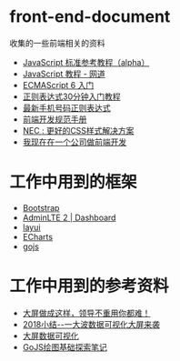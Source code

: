# front-end-document
收集的一些前端相关的资料

- [JavaScript 标准参考教程（alpha）](http://javascript.ruanyifeng.com/)
- [JavaScript 教程 - 网道](https://wangdoc.com/javascript/index.html)
- [ECMAScript 6 入门](http://es6.ruanyifeng.com/) 
- [正则表达式30分钟入门教程](https://deerchao.net/tutorials/regex/regex.htm)
- [最新手机号码正则表达式](http://www.jianshu.com/p/e8477fdccbe9)
- [前端开发规范手册](http://zhibimo.com/read/Ashu/front-end-style-guide/index.html)
- [NEC : 更好的CSS样式解决方案](http://nec.netease.com/)
- [我现在在一个公司做前端开发]()

# 工作中用到的框架
- [Bootstrap](http://www.bootcss.com/)
- [AdminLTE 2 | Dashboard](https://adminlte.io/themes/AdminLTE/index2.html)
- [layui](http://www.layui.com/)
- [ECharts](http://echarts.baidu.com/)
- [gojs](https://gojs.net/latest/index.html)

# 工作中用到的参考资料
- [大屏做成这样，领导不重用你都难！](https://zhuanlan.zhihu.com/p/28557620)
- [2018小结--一大波数据可视化大屏来袭](http://www.zcool.com.cn/work/ZMjcwNjcxMzY=.html)
- [大屏数据可视化](http://www.zcool.com.cn/search/content?&word=%E5%A4%A7%E5%B1%8F%E6%95%B0%E6%8D%AE%E5%8F%AF%E8%A7%86%E5%8C%96)
- [GoJS绘图基础探索笔记](https://www.jianshu.com/p/f91fbf085574)

